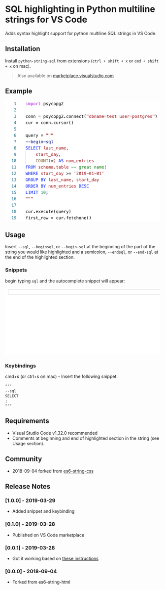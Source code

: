 # SQL highlighting in Python multiline strings for VS Code 

Adds syntax highlight support for python multiline SQL strings in VS Code.

## Installation

Install `python-string-sql` from extensions (`ctrl + shift + x` or `cmd + shift + x` on mac).
> Also available on [marketplace.visualstudio.com](https://marketplace.visualstudio.com/items?itemName=ptweir.python-string-sql)

## Example

[![Example](docs/demo.png)](docs/demo.py)

## Usage

Insert `--sql`, `--beginsql`, or `--begin-sql` at the beginning of the part of the string you would like highlighted and a semicolon, `--endsql`, or `--end-sql` at the end of the highlighted section.

### Snippets
begin typing `sql` and the autocomplete snippet will appear:

![Snippet](docs/snippet.gif)

### Keybindings

cmd+s (or ctrl+s on mac) - Insert the following snippet:
```
"""
--sql
SELECT
;
"""
```

## Requirements

- Visual Studio Code v1.32.0 recommended
- Comments at beginning and end of highlighted section in the string (see Usage section).

## Community
- 2018-09-04 forked from [es6-string-css](https://github.com/bashmish/es6-string-css)

## Release Notes

### [1.0.0] - 2019-03-29
- Added snippet and keybinding

### [0.1.0] - 2019-03-28
- Published on VS Code marketplace

### [0.0.1] - 2019-03-28
- Got it working based on [these instructions](https://code.visualstudio.com/api/language-extensions/syntax-highlight-guide)

### [0.0.0] - 2018-09-04
- Forked from es6-string-html

